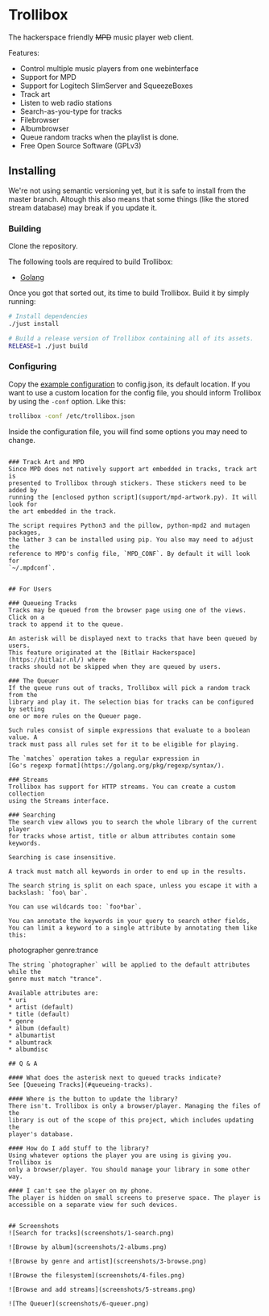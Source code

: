 Trollibox
=========

The hackerspace friendly ~~MPD~~ music player web client.

Features:
* Control multiple music players from one webinterface
* Support for MPD
* Support for Logitech SlimServer and SqueezeBoxes
* Track art
* Listen to web radio stations
* Search-as-you-type for tracks
* Filebrowser
* Albumbrowser
* Queue random tracks when the playlist is done.
* Free Open Source Software (GPLv3)

## Installing
We're not using semantic versioning yet, but it is safe to install from the
master branch. Altough this also means that some things (like the stored stream
database) may break if you update it.

### Building
Clone the repository.

The following tools are required to build Trollibox:
* [Golang](https://golang.org/)

Once you got that sorted out, its time to build Trollibox. Build it by simply running:
```sh
# Install dependencies
./just install

# Build a release version of Trollibox containing all of its assets.
RELEASE=1 ./just build
```

### Configuring
Copy the [example configuration](config.example.json) to config.json, its
default location. If you want to use a custom location for the config file, you
should inform Trollibox by using the `-conf` option. Like this:
```sh
trollibox -conf /etc/trollibox.json
```

Inside the configuration file, you will find some options you may need to change.
```

### Track Art and MPD
Since MPD does not natively support art embedded in tracks, track art is
presented to Trollibox through stickers. These stickers need to be added by
running the [enclosed python script](support/mpd-artwork.py). It will look for
the art embedded in the track.

The script requires Python3 and the pillow, python-mpd2 and mutagen packages,
the lather 3 can be installed using pip. You also may need to adjust the
reference to MPD's config file, `MPD_CONF`. By default it will look for
`~/.mpdconf`.


## For Users

### Queueing Tracks
Tracks may be queued from the browser page using one of the views. Click on a
track to append it to the queue.

An asterisk will be displayed next to tracks that have been queued by users.
This feature originated at the [Bitlair Hackerspace](https://bitlair.nl/) where
tracks should not be skipped when they are queued by users.

### The Queuer
If the queue runs out of tracks, Trollibox will pick a random track from the
library and play it. The selection bias for tracks can be configured by setting
one or more rules on the Queuer page.

Such rules consist of simple expressions that evaluate to a boolean value. A
track must pass all rules set for it to be eligible for playing.

The `matches` operation takes a regular expression in
[Go's regexp format](https://golang.org/pkg/regexp/syntax/).

### Streams
Trollibox has support for HTTP streams. You can create a custom collection
using the Streams interface.

### Searching
The search view allows you to search the whole library of the current player
for tracks whose artist, title or album attributes contain some keywords.

Searching is case insensitive.

A track must match all keywords in order to end up in the results.

The search string is split on each space, unless you escape it with a
backslash: `foo\ bar`.

You can use wildcards too: `foo*bar`.

You can annotate the keywords in your query to search other fields,
You can limit a keyword to a single attribute by annotating them like this:
```
photographer genre:trance
```
The string `photographer` will be applied to the default attributes while the
genre must match "trance".

Available attributes are:
* uri
* artist (default)
* title (default)
* genre
* album (default)
* albumartist
* albumtrack
* albumdisc

## Q & A

#### What does the asterisk next to queued tracks indicate?
See [Queueing Tracks](#queueing-tracks).

#### Where is the button to update the library?
There isn't. Trollibox is only a browser/player. Managing the files of the
library is out of the scope of this project, which includes updating the
player's database.

#### How do I add stuff to the library?
Using whatever options the player you are using is giving you. Trollibox is
only a browser/player. You should manage your library in some other way.

#### I can't see the player on my phone.
The player is hidden on small screens to preserve space. The player is
accessible on a separate view for such devices.


## Screenshots
![Search for tracks](screenshots/1-search.png)

![Browse by album](screenshots/2-albums.png)

![Browse by genre and artist](screenshots/3-browse.png)

![Browse the filesystem](screenshots/4-files.png)

![Browse and add streams](screenshots/5-streams.png)

![The Queuer](screenshots/6-queuer.png)

